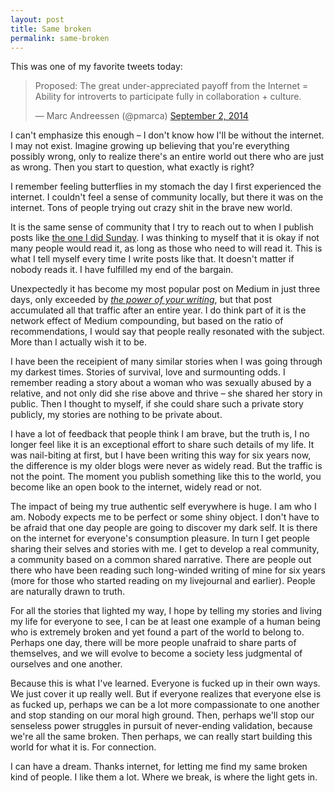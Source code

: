 ```yaml
---
layout: post
title: Same broken
permalink: same-broken
---
```


This was one of my favorite tweets today: 
<blockquote class="twitter-tweet" lang="en"><p>Proposed: The great under-appreciated payoff from the Internet = Ability for introverts to participate fully in collaboration + culture.</p>&mdash; Marc Andreessen (@pmarca) <a href="https://twitter.com/pmarca/status/506709060515676160">September 2, 2014</a></blockquote>
<script async src="//platform.twitter.com/widgets.js" charset="utf-8"></script>

I can't emphasize this enough – I don't know how I'll be without the internet. I may not exist. Imagine growing up believing that you're everything possibly wrong, only to realize there's an entire world out there who are just as wrong. Then you start to question, what exactly is right? 

I remember feeling butterflies in my stomach the day I first experienced the internet. I couldn't feel a sense of community locally, but there it was on the internet. Tons of people trying out crazy shit in the brave new world.

It is the same sense of community that I try to reach out to when I publish posts like [the one I did Sunday](https://medium.com/change-i-want-to-see/recovering-from-chronic-depression-fcc0cb25857b). I was thinking to myself that it is okay if not many people would read it, as long as those who need to will read it. This is what I tell myself every time I write posts like that. It doesn't matter if nobody reads it. I have fulfilled my end of the bargain. 

Unexpectedly it has become my most popular post on Medium in just three days, only exceeded by _[the power of your writing](https://medium.com/@wynlim/the-power-of-your-writing-c235ee82e603)_, but that post accumulated all that traffic after an entire year. I do think part of it is the network effect of Medium compounding, but based on the ratio of recommendations, I would say that people really resonated with the subject. More than I actually wish it to be.

I have been the receipient of many similar stories when I was going through my darkest times. Stories of survival, love and surmounting odds. I remember reading a story about a woman who was sexually abused by a relative, and not only did she rise above and thrive – she shared her story in public. Then I thought to myself, if she could share such a private story publicly, my stories are nothing to be private about. 

I have a lot of feedback that people think I am brave, but the truth is, I no longer feel like it is an exceptional effort to share such details of my life. It was nail-biting at first, but I have been writing this way for six years now, the difference is my older blogs were never as widely read. But the traffic is not the point. The moment you publish something like this to the world, you become like an open book to the internet, widely read or not. 

The impact of being my true authentic self everywhere is huge. I am who I am. Nobody expects me to be perfect or some shiny object. I don't have to be afraid that one day people are going to discover my dark self. It is there on the internet for everyone's consumption pleasure. In turn I get people sharing their selves and stories with me. I get to develop a real community, a community based on a common shared narrative. There are people out there who have been reading such long-winded writing of mine for six years (more for those who started reading on my livejournal and earlier). People are naturally drawn to truth. 

For all the stories that lighted my way, I hope by telling my stories and living my life for everyone to see, I can be at least one example of a human being who is extremely broken and yet found a part of the world to belong to. Perhaps one day, there will be more people unafraid to share parts of themselves, and we will evolve to become a society less judgmental of ourselves and one another. 

Because this is what I've learned. Everyone is fucked up in their own ways. We just cover it up really well. But if everyone realizes that everyone else is as fucked up, perhaps we can be a lot more compassionate to one another and stop standing on our moral high ground. Then, perhaps we'll stop our senseless power struggles in pursuit of never-ending validation, because we're all the same broken. Then perhaps, we can really start building this world for what it is. For connection.

I can have a dream. Thanks internet, for letting me find my same broken kind of people. I like them a lot. Where we break, is where the light gets in. 


